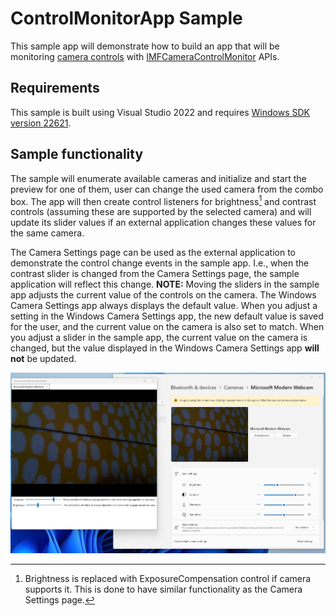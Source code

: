 # ControlMonitorApp Sample

This sample app will demonstrate how to build an app that will be monitoring [camera controls](https://docs.microsoft.com/windows-hardware/drivers/stream/camera-control-properties) with [IMFCameraControlMonitor](https://docs.microsoft.com/windows/win32/api/mfidl/nn-mfidl-imfcameracontrolmonitor) APIs.

## Requirements
This sample is built using Visual Studio 2022 and requires [Windows SDK version 22621](https://developer.microsoft.com/en-us/windows/downloads/windows-sdk/).

## Sample functionality
The sample will enumerate available cameras and initialize and start the preview for one of them, user can change the used camera from the combo box.
The app will then create control listeners for brightness[^1] and contrast controls (assuming these are supported by the selected camera) and will update its slider values if an external application changes these values for the same camera.

[^1]: Brightness is replaced with ExposureCompensation control if camera supports it. This is done to have similar functionality as the Camera Settings page.

The Camera Settings page can be used as the external application to demonstrate the control change events in the sample app. I.e., when the contrast slider is changed from the Camera Settings page, the sample application will reflect this change.
**NOTE:** Moving the sliders in the sample app adjusts the current value of the controls on the camera. The Windows Camera Settings app always displays the default value. When you adjust a setting in the Windows Camera Settings app, the new default value is saved for the user, and the current value on the camera is also set to match. When you adjust a slider in the sample app, the current value on the camera is changed, but the value displayed in the Windows Camera Settings app **will not** be updated.

![Sample app in action with the Camera Settings page](content/CameraControlMonitorSampleApp_inaction.jpg)
